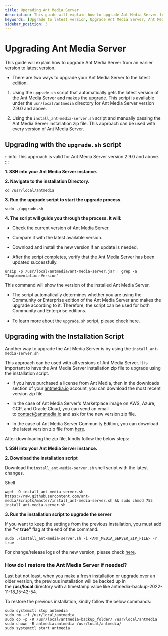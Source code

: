 ```yaml
---
title: Upgrading Ant Media Server
description: This guide will explain how to upgrade Ant Media Server from an earlier version to latest version.
keywords: [Upgrade to latest version, Upgrade Ant Media Server, Ant Media Server Documentation, Ant Media Server Tutorials]
sidebar_position: 3
---
```


# Upgrading Ant Media Server
This guide will explain how to upgrade Ant Media Server from an earlier version to latest version.

- There are two ways to upgrade your Ant Media Server to the latest edition.
1. Using the ```upgrade.sh``` script that automatically gets the latest version of the Ant Media Server and makes the upgrade. This script is available under the ```usr/local/antmedia``` directory for Ant Media Server version 2.9.0 and above.


2. Using the ```install_ant-media-server.sh``` script and manually passing the Ant Media Server installation zip file. This approach can be used with every version of Ant Media Server.


## Upgrading with the ```upgrade.sh``` script

:::info
This approach is valid for Ant Media Server version 2.9.0 and above.
:::

**1. SSH into your Ant Media Server instance.**

**2. Navigate to the installation Directory.**

```
cd /usr/local/antmedia
```

**3. Run the upgrade script to start the upgrade process.**

```
sudo ./upgrade.sh
```

**4. The script will guide you through the process. It will:**

- Check the current version of Ant Media Server.

- Compare it with the latest available version.

- Download and install the new version if an update is needed.

- After the script completes, verify that the Ant Media Server has been updated successfully.

```
unzip -p /usr/local/antmedia/ant-media-server.jar | grep -a "Implementation-Version"
```

This command will show the version of the installed Ant Media Server.

- The script automatically determines whether you are using the Community or Enterprise edition of the Ant Media Server and makes the upgrade according to it. Therefore, the script can be used for both Community and Enterprise editions.

- To learn more about the `upgrade.sh` script, please check [here](https://github.com/ant-media/Ant-Media-Server/blob/master/src/main/server/upgrade.sh).


## Upgrading with the Installation Script

Another way to upgrade the Ant Media Server is by using the ```install_ant-media-server.sh```

This approach can be used with all versions of Ant Media Server. It is important to have the Ant Media Server installation zip file to upgrade using the installation script.

- If you have purchased a license from Ant Media, then in the downloads section of your [antmedia.io](https://antmedia.io/my-account/downloads/) account, you can download the most recent version zip file.


- In the case of Ant Media Server's Marketplace image on AWS, Azure, GCP, and Oracle Cloud, you can send an email to contact@antmedia.io and ask for the new version zip file.


- In the case of Ant Media Server Community Edition, you can download the latest version zip file from [h](https://github.com/ant-media/Ant-Media-Server/releases)[ere](https://github.com/ant-media/Ant-Media-Server/releases).

After downloading the zip file, kindly follow the below steps:

**1. SSH into your Ant Media Server instance.**

**2. Download the installation script**

Download the`install_ant-media-server.sh` shell script with the latest changes.

Shell

```shell
wget -O install_ant-media-server.sh https://raw.githubusercontent.com/ant-media/Scripts/master/install_ant-media-server.sh && sudo chmod 755 install_ant-media-server.sh
```

  
**3. Run the installation script to upgrade the server**

If you want to keep the settings from the previous installation, you must add the **"-r true"** flag at the end of the command.

```shell
sudo ./install_ant-media-server.sh -i <ANT_MEDIA_SERVER_ZIP_FILE> -r true
```

For change/release logs of the new version, please check [here](https://github.com/ant-media/Ant-Media-Server/releases).

### **How do I restore the Ant Media Server if needed?**

Last but not least, when you make a fresh installation or upgrade over an older version, the previous installation will be backed up in the **/usr/local** directory with a timestamp value like antmedia-backup-2022-11-18_15-42-54.

To restore the previous installation, kindly follow the below commands:


```shell
sudo systemctl stop antmedia
sudo rm -rf /usr/local/antmedia
sudo cp -p -R /usr/local/antmedia-backup_folder/ /usr/local/antmedia
sudo chown -R antmedia:antmedia /usr/local/antmedia/
sudo systemctl start antmedia
```
